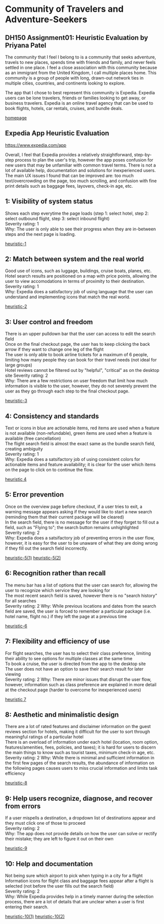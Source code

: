 # Community of Travelers and Adventure-Seekers

## DH150 Assignment01: Heuristic Evaluation by Priyana Patel

The community that I feel I belong to is a community that seeks adventure, travels to new places, spends time with friends and family, and never feels settled in one place. I feel a close association with this community because as an immigrant from the United Kingdom, I call multiple places home. This community is a group of people with long, drawn-out network ties in multiple cities, countries, and continents looking to explore.  

The app that I chose to best represent this community is Expedia. Expedia users can be lone travelers, friends or families looking to get away, or business travelers. Expedia is an online travel agency that can be used to book flights, hotels, car rentals, cruises, and bundle deals. 

[homepage](https://github.com/priyanapatel57/DH150-UX/blob/master/expedia%20homepage.png)

## Expedia App Heuristic Evaluation

https://www.expedia.com/app

Overall, I feel that Expedia provides a relatively straightforward, step-by-step process to plan the user's trip, however the app poses confusion for new users that may be unfamiliar with common travel terms. There is not a lot of available help, documentation and solutions for inexperienced users. The main UX issues I found that can be improved are: too much text/overcrowding on the page, too much scrolling, and confusion with fine print details such as baggage fees, layovers, check-in age, etc. 

## 1: Visibility of system status
Shows each step everytime the page loads (step 1: select hotel, step 2: select outbound flight, step 3: select inbound flight) <br />
Severity rating: 1 <br />
Why: The user is only able to see their progress when they are in-between steps and the next page is loading.

[heuristic-1](https://github.com/priyanapatel57/DH150-UX/blob/master/heuristic%201.png)

## **2: Match between system and the real world**
Good use of icons, such as luggage, buildings, cruise boats, planes, etc. <br />
Hotel search results are positioned on a map with price points, allowing the user to view accomodations in terms of proximity to their destination. <br />
Severity rating: 1 <br />
Why: Expedia does a satisfactory job of using language that the user can understand and implementing icons that match the real world. 

[heuristic-2](https://github.com/priyanapatel57/DH150-UX/blob/master/heuristic%206.png)

## **3: User control and freedom**
There is an upper pulldown bar that the user can access to edit the search field <br />
Once on the final checkout page, the user has to keep clicking the back arrow if they want to change one leg of the flight <br />
The user is only able to book airline tickets for a maximum of 6 people, limiting how many people they can book for their travel needs (not ideal for large groups) <br />
Hotel reviews cannot be filtered out by "helpful", "critical" as on the desktop site
Severity rating: 2 <br />
Why: There are a few restrictions on user freedom that limit how much information is visible to the user, however, they do not severely prevent the user as they go through each step to the final checkout page. 

[heuristic-3](https://github.com/priyanapatel57/DH150-UX/blob/master/heuristic%203.jpg)

## **4: Consistency and standards**
Text or icons in blue are actionable items, red items are used when a feature is not available (non-refundable), green items are used when a feature is available (free cancellation) <br />
The flight search field is almost the exact same as the bundle search field, creating ambiguity <br />
Severity rating: 1 <br />
Why: Expedia does a satsifactory job of using consistent colors for actionable items and feature availability; it is clear for the user which items on the page to click on to continue the flow.

[heuristic 4](https://github.com/priyanapatel57/DH150-UX/blob/master/heuristic%204.png)

## **5: Error prevention** 
Once on the overview page before checkout, if a user tries to exit, a warning message appears asking if they would like to start a new search (reminding them that their current package will be cleared) <br />
In the search field, there is no message for the user if they forget to fill out a field, such as "Flying to"; the search button remains unhighlighted <br />
Severity rating: 2 <br />
Why: Expedia does a satsifactory job of preventing errors in the user flow, however, it is easy for the user to be unaware of what they are doing wrong if they fill out the search field incorrectly. 

[heuristic-5(1)](https://github.com/priyanapatel57/DH150-UX/blob/master/heuristic%205.png)
[heuristic-5(2)](https://github.com/priyanapatel57/DH150-UX/blob/master/heuristic%205%20(2).png)

## **6: Recognition rather than recall**
The menu bar has a list of options that the user can search for, allowing the user to recognize which service they are looking for <br />
The most recent search field is saved, however there is no "search history" for all searches <br />
Severity rating: 2
Why: While previous locations and dates from the search field are saved, the user is forced to remember a particular package (i.e. hotel name, flight no.) if they left the page at a previous time

[heuristic-6](https://github.com/priyanapatel57/DH150-UX/blob/master/heuristic%206.png)

## **7: Flexibility and efficiency of use**
For flight searches, the user has to select their class preference, limiting their ability to see options for multiple classes at the same time <br />
To book a cruise, the user is directed from the app to the desktop site <br />
The user does not have an option to save their search result for later viewing <br />
Severity rating: 2
Why: There are minor issues that disrupt the user flow, however, information such as class preference are explained in more detail at the checkout page (harder to overcome for inexperienced users)

[heuristic 7](https://github.com/priyanapatel57/DH150-UX/blob/master/heuristic%207.png)

## **8: Aesthetic and minimalistic design**
There are a lot of rated features and disclaimer information on the guest reviews section for hotels, making it difficult for the user to sort through meaningful ratings of a particular hotel <br />
There is an overload of information under each hotel (location, room option, features/amenities, fees, policies, and taxes); it is hard for users to discern the main things to know such as tourist taxes, minimum check-in age, etc. <br />
Severity rating: 2
Why: While there is minimal and sufficient information in the first few pages of the search results, the abundance of information on the following pages causes users to miss crucial information and limits task efficiency 

[heuristic-8](https://github.com/priyanapatel57/DH150-UX/blob/master/heuristic%208.png)

## **9: Help users recognize, diagnose, and recover from errors**
If a user mispells a destination, a dropdown list of destinations appear and they must click one of those to proceed <br />
Severity rating: 2 <br />
Why: The app does not provide details on how the user can solve or rectify their mistake; they are left to figure it out on their own

[heuristic-9](https://github.com/priyanapatel57/DH150-UX/blob/master/heuristic%209.png)

## **10: Help and documentation**
Not being sure which airport to pick when typing in a city for a flight <br />
Information icons for flight class and baggage fees appear after a flight is selected (not before the user fills out the search field) <br />
Severity rating: 2 <br />
Why: While Expedia provides help in a timely manner during the selection process, there are a lot of details that are unclear when a user is first entering their search.

[heuristic-10(1)](https://github.com/priyanapatel57/DH150-UX/blob/master/heuristic%2010.png)
[heuristic-10(2)](https://github.com/priyanapatel57/DH150-UX/blob/master/heuristic%2010%20(2).png)
